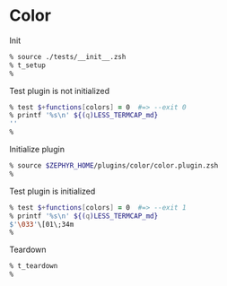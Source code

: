 # Color

Init

```zsh
% source ./tests/__init__.zsh
% t_setup
%
```

Test plugin is not initialized

```zsh
% test $+functions[colors] = 0  #=> --exit 0
% printf '%s\n' ${(q)LESS_TERMCAP_md}
''
%
```

Initialize plugin

```zsh
% source $ZEPHYR_HOME/plugins/color/color.plugin.zsh
%
```

Test plugin is initialized

```zsh
% test $+functions[colors] = 0  #=> --exit 1
% printf '%s\n' ${(q)LESS_TERMCAP_md}
$'\033'\[01\;34m
%
```

Teardown

```zsh
% t_teardown
%
```
